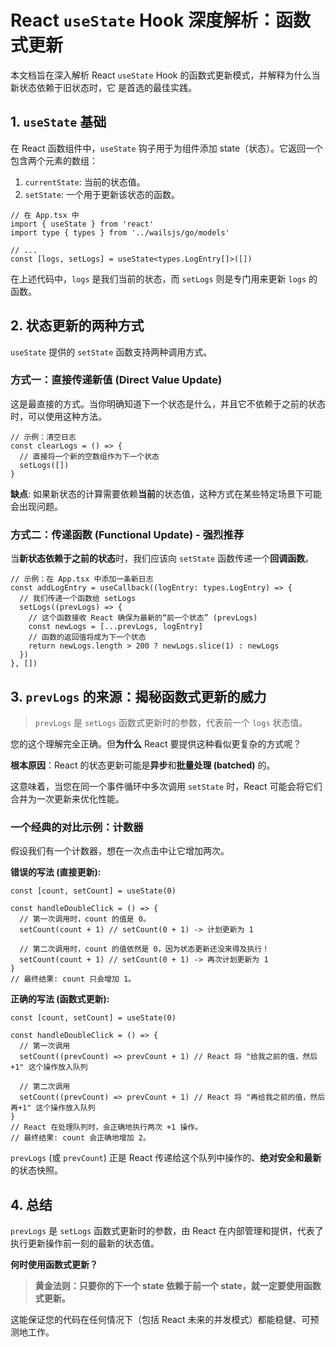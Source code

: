# React `useState` Hook 深度解析：函数式更新

本文档旨在深入解析 React `useState` Hook 的函数式更新模式，并解释为什么当新状态依赖于旧状态时，它
是首选的最佳实践。

## 1. `useState` 基础

在 React 函数组件中，`useState` 钩子用于为组件添加 state（状态）。它返回一个包含两个元素的数组：

1. `currentState`: 当前的状态值。
2. `setState`: 一个用于更新该状态的函数。

```tsx
// 在 App.tsx 中
import { useState } from 'react'
import type { types } from '../wailsjs/go/models'

// ...
const [logs, setLogs] = useState<types.LogEntry[]>([])
```

在上述代码中，`logs` 是我们当前的状态，而 `setLogs` 则是专门用来更新 `logs` 的函数。

## 2. 状态更新的两种方式

`useState` 提供的 `setState` 函数支持两种调用方式。

### 方式一：直接传递新值 (Direct Value Update)

这是最直接的方式。当你明确知道下一个状态是什么，并且它不依赖于之前的状态时，可以使用这种方法。

```tsx
// 示例：清空日志
const clearLogs = () => {
  // 直接将一个新的空数组作为下一个状态
  setLogs([])
}
```

**缺点**: 如果新状态的计算需要依赖**当前**的状态值，这种方式在某些特定场景下可能会出现问题。

### 方式二：传递函数 (Functional Update) - 强烈推荐

当**新状态依赖于之前的状态**时，我们应该向 `setState` 函数传递一个**回调函数**。

```tsx
// 示例：在 App.tsx 中添加一条新日志
const addLogEntry = useCallback((logEntry: types.LogEntry) => {
  // 我们传递一个函数给 setLogs
  setLogs((prevLogs) => {
    // 这个函数接收 React 确保为最新的“前一个状态” (prevLogs)
    const newLogs = [...prevLogs, logEntry]
    // 函数的返回值将成为下一个状态
    return newLogs.length > 200 ? newLogs.slice(1) : newLogs
  })
}, [])
```

## 3. `prevLogs` 的来源：揭秘函数式更新的威力

> `prevLogs` 是 `setLogs` 函数式更新时的参数，代表前一个 `logs` 状态值。

您的这个理解完全正确。但**为什么** React 要提供这种看似更复杂的方式呢？

**根本原因**：React 的状态更新可能是**异步**和**批量处理 (batched)** 的。

这意味着，当您在同一个事件循环中多次调用 `setState` 时，React 可能会将它们合并为一次更新来优化性能。

### **一个经典的对比示例：计数器**

假设我们有一个计数器，想在一次点击中让它增加两次。

**错误的写法 (直接更新):**

```tsx
const [count, setCount] = useState(0)

const handleDoubleClick = () => {
  // 第一次调用时，count 的值是 0。
  setCount(count + 1) // setCount(0 + 1) -> 计划更新为 1

  // 第二次调用时，count 的值依然是 0，因为状态更新还没来得及执行！
  setCount(count + 1) // setCount(0 + 1) -> 再次计划更新为 1
}
// 最终结果: count 只会增加 1。
```

**正确的写法 (函数式更新):**

```tsx
const [count, setCount] = useState(0)

const handleDoubleClick = () => {
  // 第一次调用
  setCount((prevCount) => prevCount + 1) // React 将 "给我之前的值，然后+1" 这个操作放入队列

  // 第二次调用
  setCount((prevCount) => prevCount + 1) // React 将 "再给我之前的值，然后再+1" 这个操作放入队列
}
// React 在处理队列时，会正确地执行两次 +1 操作。
// 最终结果: count 会正确地增加 2。
```

`prevLogs` (或 `prevCount`) 正是 React 传递给这个队列中操作的、**绝对安全和最新**的状态快照。

## 4. 总结

`prevLogs` 是 `setLogs` 函数式更新时的参数，由 React 在内部管理和提供，代表了执行更新操作前一刻的最新的状态值。

**何时使用函数式更新？**

> **黄金法则：只要你的下一个 state 依赖于前一个 state，就一定要使用函数式更新。**

这能保证您的代码在任何情况下（包括 React 未来的并发模式）都能稳健、可预测地工作。

